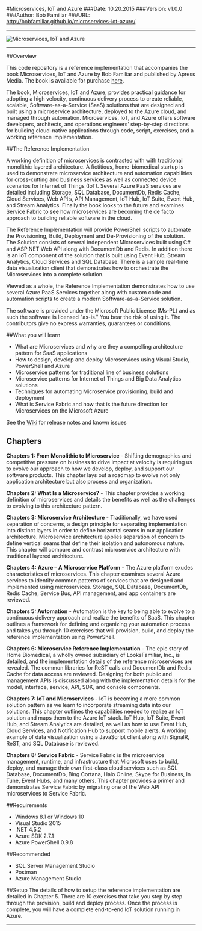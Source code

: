 #Microservices, IoT and Azure
###Date: 10.20.2015
###Version: v1.0.0
###Author: Bob Familiar
###URL: http://bobfamiliar.github.io/microservices-iot-azure/


----------


![Microservices, IoT and Azure][1]

----------
##Overview

This code repository is a reference implementation that accompanies the book Microservices, IoT and Azure by Bob Familiar and published by Apress Media. The book is available for purchase [here][2].

The book, Microservices, IoT and Azure, provides practical guidance for adopting a high velocity, continuous delivery process to create reliable, scalable, Software-as-a-Service (SaaS) solutions that are designed and built using a microservice architecture, deployed to the Azure cloud, and managed through automation. Microservices, IoT, and Azure offers software developers, architects, and operations engineers’ step-by-step directions for building cloud-native applications through code, script, exercises, and a working reference implementation.

##The Reference Implementation

A working definition of microservices is contrasted with with traditional monolithic layered architecture. A fictitious, home-biomedical startup is used to demonstrate microservice architecture and automation capabilities for cross-cutting and business services as well as connected device scenarios for Internet of Things (IoT). Several Azure PaaS services are detailed including Storage, SQL Database, DocumentDb, Redis Cache, Cloud Services, Web API’s, API Management, IoT Hub, IoT Suite, Event Hub, and Stream Analytics. Finally the book looks to the future and examines Service Fabric to see how microservices are becoming the de facto approach to building reliable software in the cloud.

The Reference Implementation will provide PowerShell scripts to automate the Provisioning, Build, Deployment and De-Provisioning of the solution. The Solution consists of several independent Microservices built using C# and ASP.NET Web API along with DocumentDb and Redis. In addition there is an IoT component of the solution that is built using Event Hub, Stream Analytics, Cloud Services and SQL Database. There is a sample real-time data visualization client that demonstrates how to orchestrate the Microservices into a complete solution.

Viewed as a whole, the Reference Implementation demonstrates how to use several Azure PaaS Services together along with custom code and automation scripts to create a modern Software-as-a-Service solution. 

The software is provided under the Microsoft Public License (Ms-PL) and as such the software is licensed "as-is." You bear the risk of using it. The contributors give no express warranties, guarantees or conditions.

##What you will learn
 - What are Microservices and why are they a compelling architecture pattern for SaaS applications 
 - How to design, develop and deploy Microservices using Visual Studio, PowerShell and Azure
 - Microservice patterns for traditional line of business solutions 
 - Microservice patterns for Internet of Things and Big Data Analytics solutions 
 - Techniques for automating Microservice provisioning, build and deployment 
 - What is Service Fabric and how that is the future direction for Microservices on the Microsoft Azure

See the [Wiki][3] for release notes and known issues

## Chapters 
**Chapters 1: From Monolithic to Microservice** - Shifting demographics and competitive pressure on business to drive impact at velocity is requiring us to evolve our approach to how we develop, deploy, and support our software products. This chapter lays out a roadmap to evolve not only application architecture but also process and organization.

**Chapters 2: What Is a Microservice?** - This chapter provides a working definition of microservices and details the benefits as well as the challenges to evolving to this architecture pattern.

**Chapters 3: Microservice Architecture** - Traditionally, we have used separation of concerns, a design principle for separating implementation into distinct layers in order to define horizontal seams in our application architecture. Microservice architecture applies separation of concern to define vertical seams that define their isolation and autonomous nature. This chapter will compare and contrast microservice architecture with traditional layered architecture.

**Chapters 4: Azure – A Microservice Platform** - The Azure platform exudes characteristics of microservices. This chapter examines several Azure services to identify common patterns of services that are designed and implemented using microservices. Storage, SQL Database, DocumentDb, Redis Cache, Service Bus, API management, and app containers are reviewed.

**Chapters 5: Automation** - Automation is the key to being able to evolve to a continuous delivery approach and realize the benefits of SaaS. This chapter outlines a framework for defining and organizing your automation process and takes you through 10 exercises that will provision, build, and deploy the reference implementation using PowerShell.

**Chapters 6: Microservice Reference Implementation** - The epic story of Home Biomedical, a wholly owned subsidiary of LooksFamiliar, Inc., is detailed, and the implementation details of the reference microservices are revealed. The common libraries for ReST calls and DocumentDb and Redis Cache for data access are reviewed. Designing for both public and management APIs is discussed along with the implementation details for the model, interface, service, API, SDK, and console components.

**Chapters 7: IoT and Microservices** - IoT is becoming a more common solution pattern as we learn to incorporate streaming data into our solutions. This chapter outlines the capabilities needed to realize an IoT solution and maps them to the Azure IoT stack. IoT Hub, IoT Suite, Event Hub, and Stream Analytics are detailed, as well as how to use Event Hub, Cloud Services, and Notification Hub to support mobile alerts. A working example of data visualization using a JavaScript client along with SignalR, ReST, and SQL Database is reviewed.

**Chapters 8: Service Fabric** - Service Fabric is the microservice management, runtime, and infrastructure that Microsoft uses to build, deploy, and manage their own first-class cloud services such as SQL Database, DocumentDb, Bing Cortana, Halo Online, Skype for Business, In Tune, Event Hubs, and many others. This chapter provides a primer and demonstrates Service Fabric by migrating one of the Web API microservices to Service Fabric.

##Requirements

 - Windows 8.1 or Windows 10
 - Visual Studio 2015
 - .NET 4.5.2
 - Azure SDK 2.7.1
 - Azure PowerShell 0.9.8

##Recommended

 - SQL Server Management Studio
 - Postman
 - Azure Management Studio

##Setup
The details of how to setup the reference implementation are detailed in Chapter 5. There are 10 exercises that take you step by step through the provision, build and deploy process. Once the process is complete, you will have a complete end-to-end IoT solution running in Azure.

----------

  [1]: http://bobfamiliar.azurewebsites.net/wp-content/uploads/2015/10/bookcover-small.jpg
  [2]: http://amzn.to/1RFjiUW "Amazon"
  [3]: https://github.com/bobfamiliar/microservices-iot-azure/wiki
